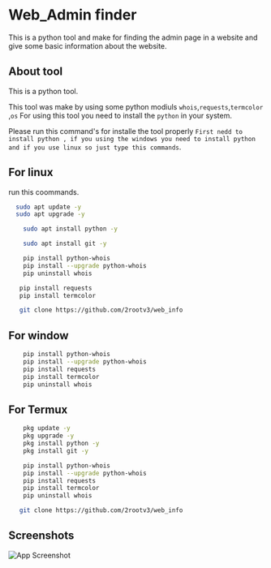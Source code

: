 
# Web_Admin finder

This is a python tool and  make for finding the admin page in a website and give some basic information about the website.


## About tool

This is a python tool.

This tool was make by using some python modiuls `whois`,`requests`,`termcolor `,`os` For using this tool you need to install the `python` in your system.

Please run this command's for installe the tool properly `First nedd to install python , if you using the windows you need to install python and if you use linux so just type this commands`.


## For linux

run this  coommands.

```bash
  sudo apt update -y
  sudo apt upgrade -y
```
```bash
    sudo apt install python -y
```
```bash
    sudo apt install git -y
```
```bash
    pip install python-whois
    pip install --upgrade python-whois
    pip uninstall whois
```
```bash
   pip install requests
   pip install termcolor 
```
```bash
   git clone https://github.com/2rootv3/web_info
```
## For window

```bash
    pip install python-whois
    pip install --upgrade python-whois
    pip install requests
    pip install termcolor 
    pip uninstall whois
```

## For Termux

```bash
    pkg update -y
    pkg upgrade -y
    pkg install python -y
    pkg install git -y
```
```bash
    pip install python-whois
    pip install --upgrade python-whois
    pip install requests
    pip install termcolor
    pip uninstall whois
```
```bash
   git clone https://github.com/2rootv3/web_info
```
## Screenshots

![App Screenshot](https://i.postimg.cc/Dw280sdN/web.png)
